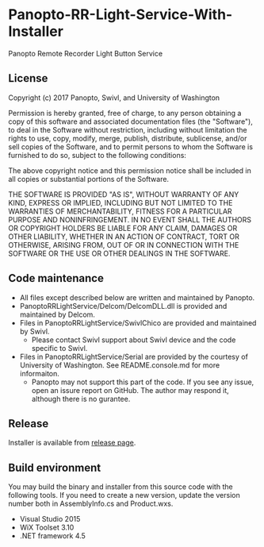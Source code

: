 # Panopto-RR-Light-Service-With-Installer
Panopto Remote Recorder Light Button Service

## License
Copyright (c) 2017 Panopto, Swivl, and University of Washington

Permission is hereby granted, free of charge, to any person obtaining a copy of this software and associated documentation files (the "Software"), to deal in the Software without restriction, including without limitation the rights to use, copy, modify, merge, publish, distribute, sublicense, and/or sell copies of the Software, and to permit persons to whom the Software is furnished to do so, subject to the following conditions:

The above copyright notice and this permission notice shall be included in all copies or substantial portions of the Software.

THE SOFTWARE IS PROVIDED "AS IS", WITHOUT WARRANTY OF ANY KIND, EXPRESS OR IMPLIED, INCLUDING BUT NOT LIMITED TO THE WARRANTIES OF MERCHANTABILITY, FITNESS FOR A PARTICULAR PURPOSE AND NONINFRINGEMENT. IN NO EVENT SHALL THE AUTHORS OR COPYRIGHT HOLDERS BE LIABLE FOR ANY CLAIM, DAMAGES OR OTHER LIABILITY, WHETHER IN AN ACTION OF CONTRACT, TORT OR OTHERWISE, ARISING FROM, OUT OF OR IN CONNECTION WITH THE SOFTWARE OR THE USE OR OTHER DEALINGS IN THE SOFTWARE.

## Code maintenance

* All files except described below are written and maintained by Panopto.
* PanoptoRRLightService/Delcom/DelcomDLL.dll is provided and maintained by Delcom.
* Files in PanoptoRRLightService/SwivlChico are provided and maintained by Swivl.
    * Please contact Swivl support about Swivl device and the code specific to Swivl.
* Files in PanoptoRRLightService/Serial are provided by the courtesy of University of Washington. See README.console.md for more informaiton.
    * Panopto may not support this part of the code. If you see any issue, open an issure report on GitHub. The author may respond it, although there is no gurantee.

## Release
Installer is available from [release page]( https://github.com/Panopto/Panopto-RR-Light-Service-With-Installer/releases).

## Build environment
You may build the binary and installer from this source code with the following tools. If you need to create a new version, update the version number both in AssemblyInfo.cs and Product.wxs.

* Visual Studio 2015
* WiX Toolset 3.10
* .NET framework 4.5
